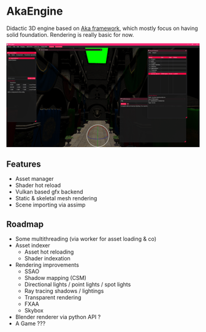 # AkaEngine

Didactic 3D engine based on [Aka framework](https://github.com/antaalt/Aka), which mostly focus on having solid foundation. Rendering is really basic for now.

![preview](asset/doc/aka-engine.png)

## Features
- Asset manager
- Shader hot reload
- Vulkan based gfx backend
- Static & skeletal mesh rendering
- Scene importing via assimp

## Roadmap
- Some multithreading (via worker for asset loading & co)
- Asset indexer
  - Asset hot reloading
  - Shader indexation
- Rendering improvements
  - SSAO
  - Shadow mapping (CSM)
  - Directional lights / point lights / spot lights
  - Ray tracing shadows / lightings
  - Transparent rendering
  - FXAA
  - Skybox
- Blender renderer via python API ?
- A Game ???